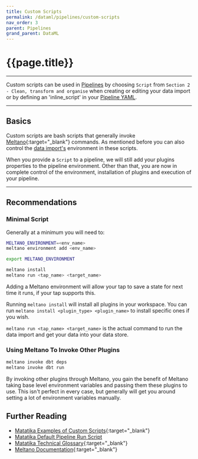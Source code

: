 ```yaml
---
title: Custom Scripts
permalink: /dataml/pipelines/custom-scripts
nav_order: 3
parent: Pipelines
grand_parent: DataML
---
```


# {{page.title}}

---

Custom scripts can be used in [Pipelines]({{site.baseurl}}/glossary#pipeline) by choosing `Script` from `Section 2 - Clean, transform and organise` when creating or editing your data import or by defining an 'inline_script' in your [Pipeline YAML]({{site.baseurl}}/dataml/pipelines/pipeline-yaml).

---

## Basics

Custom scripts are bash scripts that generally invoke [Meltano](https://meltano.com/docs/plugin-management.html){:target="_blank"} commands. As mentioned before you can also control the [data import's]({{site.baseurl}}/glossary#data-import) environment in these scripts.

When you provide a `Script` to a pipeline, we will still add your plugins properties to the pipeline environment. Other than that, you are now in complete control of the environment, installation of plugins and execution of your pipeline.

---

## Recommendations

### Minimal Script

Generally at a minimum you will need to:

```bash
MELTANO_ENVIRONMENT=<env_name>
meltano environment add <env_name>

export MELTANO_ENVIRONMENT

meltano install
meltano run <tap_name> <target_name>
```

Adding a Meltano environment will allow your tap to save a state for next time it runs, if your tap supports this.

Running `meltano install` will install all plugins in your workspace. You can run `meltano install <plugin_type> <plugin_name>` to install specific ones if you wish.

`meltano run <tap_name> <target_name>` is the actual command to run the data import and get your data into your data store.

### Using Meltano To Invoke Other Plugins

```bash
meltano invoke dbt deps
meltano invoke dbt run
```

By invoking other plugins through Meltano, you gain the benefit of Meltano taking base level environment variables and passing them these plugins to use. This isn't perfect in every case, but generally will get you around setting a lot of environment variables manually.

## Further Reading

- [Matatika Examples of Custom Scripts](https://github.com/Matatika/matatika-examples/tree/master/example_data_import_scripts){:target="_blank"}
- [Matatika Default Pipeline Run Script](https://github.com/Matatika/matatika-examples/blob/master/example_data_import_scripts/default.sh)
- [Matatika Technical Glossary](https://github.com/Matatika/matatika-examples/tree/master/matatika_technical_glossary#custom-data-source){:target="_blank"}
- [Meltano Documentation](https://meltano.com/docs/plugin-management.html){:target="_blank"}